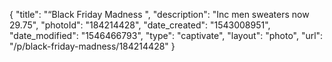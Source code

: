 {
    "title": "“Black Friday Madness ",
    "description": "Inc men sweaters now 29.75",
    "photoId": "184214428",
    "date_created": "1543008951",
    "date_modified": "1546466793",
    "type": "captivate",
    "layout": "photo",
    "url": "\/p\/black-friday-madness\/184214428"
}